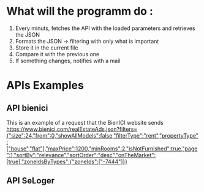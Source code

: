 # What will the programm do :

1. Every minuts, fetches the API with the loaded parameters and retrieves the JSON
2. Formats the JSON -> filtering with only what is important
3. Store it in the current file
4. Compare it with the previous one
5. If something changes, notifies with a mail

# APIs Examples

## API bienici

This is an example of a request that the BienICI website sends
https://www.bienici.com/realEstateAds.json?filters={"size":24,"from":0,"showAllModels":false,"filterType":"rent","propertyType":["house","flat"],"maxPrice":1200,"minRooms":2,"isNotFurnished":true,"page":1,"sortBy":"relevance","sortOrder":"desc","onTheMarket":[true],"zoneIdsByTypes":{"zoneIds":["-7444"]}}

## API SeLoger
